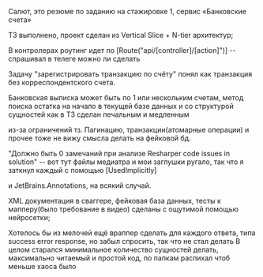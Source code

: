 Салют, это резюме по заданию на стажировке 1, сервис «Банковские счета»

ТЗ выполнено, проект сделан из Vertical Slice + N-tier архитектур;

В контролерах роутинг идет по [Route("api/[controller]/[action]")] -- спрашивал в телеге можно ли сделать

Задачу "зарегистрировать транзакцию по счёту" понял как транзакция без корреспондентского счета.

Банковская выписка может быть по 1 или нескольким счетам, метод поиска остатка на начало в текущей базе данных и со структурой сущностей как в ТЗ сделан печальным и медленным

из-за ограничений тз. Пагинацию, транзакции(атомарные операции) и прочее тоже не вижу смысла делать на фейковой бд.

"Должно быть 0 замечаний при анализе Resharper code issues in solution" -- вот тут файлы медиатра и мои заглушки ругало, так что я заткнул каждый с помощью [UsedImplicitly]

и JetBrains.Annotations, на всякий случай.

XML документация в сваггере, фейковая база данных, тесты к мапперу(было требование в видео) сделаны с ощутимой помощью нейросетки;


Хотелось бы из мелочей ещё враппер сделать для каждого ответа, типа success error response, но забыл спросить, так что не стал делать
В целом старался минимальное количество сущностей делать, максимально читаемый и простой код, по папкам распихал чтоб меньше хаоса было
